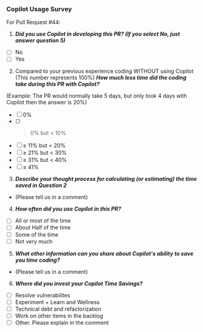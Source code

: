 ### Copilot Usage Survey

For Pull Request #44:

1. ***Did you use Copilot in developing this PR? (If you select No, just answer question 5)***
- [ ] No
- [ ] Yes

2. Compared to your previous experience coding WITHOUT using Copilot (This number represents 100%) ***How much less time did the coding take during this PR with Copilot?***

(Example: The PR would normally take 5 days, but only took 4 days with Copilot then the answer is 20%)
- [ ] 0%
- [ ] > 0% but < 10%
- [ ] ≥ 11% but < 20%
- [ ] ≥ 21% but < 30%
- [ ] ≥ 31% but < 40%
- [ ] ≥ 41%

3. ***Describe your thought process for calculating (or estimating) the time saved in Question 2***

- (Please tell us in a comment)

4. ***How often did you use Copilot in this PR?***
- [ ] All or most of the time
- [ ] About Half of the time
- [ ] Some of the time
- [ ] Not very much

5. ***What other information can you share about Copilot's ability to save you time coding?*** 

- (Please tell us in a comment)

6. ***Where did you invest your Copilot Time Savings?***
- [ ] Resolve vulnerabilites
- [ ] Experiment + Learn and Wellness
- [ ] Technical debt and refactorization
- [ ] Work on other items in the backlog
- [ ] Other. Please explain in the comment